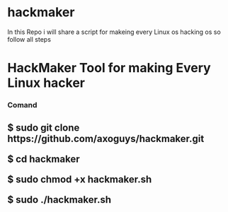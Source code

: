 # hackmaker
In this Repo i will share a script for makeing every Linux os hacking os so follow all steps 
<h1> 
HackMaker Tool for making Every Linux hacker

</h1>

<h3>Comand
</h3>
<h2><b>
  $ sudo git clone https://github.com/axoguys/hackmaker.git
 
  
  $ cd hackmaker
  
  $ sudo chmod +x hackmaker.sh 
  
  $ sudo ./hackmaker.sh

</b></h2>



